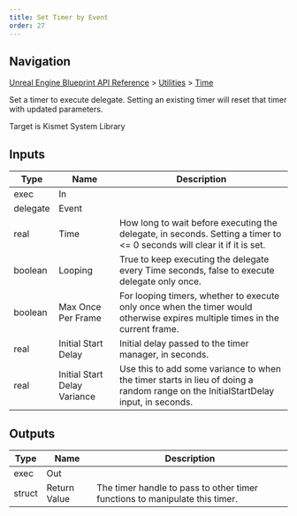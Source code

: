 ```yaml
---
title: Set Timer by Event
order: 27
---
```

## Navigation

[Unreal Engine Blueprint API Reference](https://dev.epicgames.com/documentation/en-us/unreal-engine/BlueprintAPI) > [Utilities](https://dev.epicgames.com/documentation/en-us/unreal-engine/BlueprintAPI/Utilities) > [Time](https://dev.epicgames.com/documentation/en-us/unreal-engine/BlueprintAPI/Utilities/Time)

Set a timer to execute delegate. Setting an existing timer will reset that timer with updated parameters.

Target is Kismet System Library

## Inputs

| Type | Name | Description |
| --- | --- | --- |
| exec | In |  |
| delegate | Event |  |
| real | Time | How long to wait before executing the delegate, in seconds. Setting a timer to \<= 0 seconds will clear it if it is set. |
| boolean | Looping | True to keep executing the delegate every Time seconds, false to execute delegate only once. |
| boolean | Max Once Per Frame | For looping timers, whether to execute only once when the timer would otherwise expires multiple times in the current frame. |
| real | Initial Start Delay | Initial delay passed to the timer manager, in seconds. |
| real | Initial Start Delay Variance | Use this to add some variance to when the timer starts in lieu of doing a random range on the InitialStartDelay input, in seconds. |

## Outputs

| Type | Name | Description |
| --- | --- | --- |
| exec | Out |  |
| struct | Return Value | The timer handle to pass to other timer functions to manipulate this timer. |
